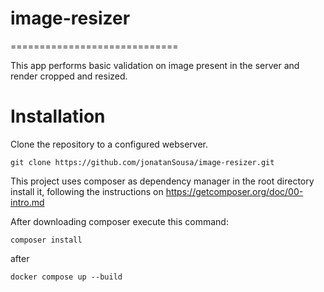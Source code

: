# image-resizer
=============================

This app performs basic validation on image present in the server and render cropped and resized. 


# Installation

Clone the repository to a configured webserver.

```
git clone https://github.com/jonatanSousa/image-resizer.git
```

This project  uses composer as dependency manager in the root directory install it,
following the instructions on https://getcomposer.org/doc/00-intro.md

After downloading composer execute this command:
```
composer install
```

after

```
docker compose up --build
```

